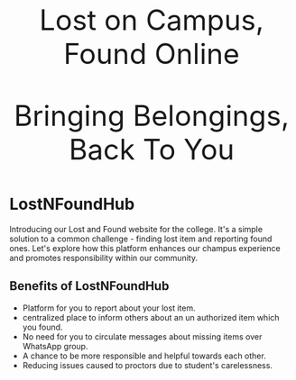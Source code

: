 <p align="center" style="font-size: 50px"> Lost on Campus, Found Online </p>
<p align="center" style="font-size: 50px"> Bringing Belongings, Back To You </p>

# LostNFoundHub
Introducing our Lost and Found website for the college. It's a simple solution to a common challenge - finding lost item and reporting found ones. Let's explore how this platform enhances our champus experience and promotes responsibility within our community.

## Benefits of LostNFoundHub
+ Platform for you to report about your lost item.
+ centralized place to inform others about an un authorized item which you found. 
+ No need for you to circulate messages about missing items over WhatsApp group.
+ A chance to be more responsible and helpful towards each other.
+ Reducing issues caused to proctors due to student's carelessness.